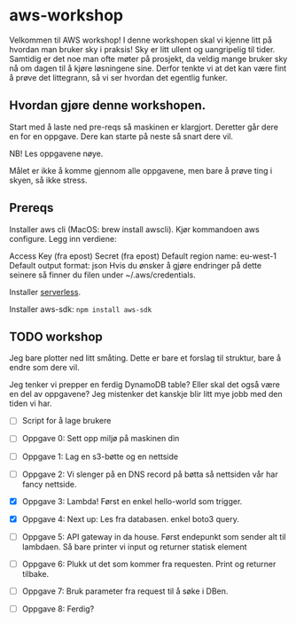 # aws-workshop

Velkommen til AWS workshop!
I denne workshopen skal vi kjenne litt på hvordan man bruker sky i praksis!
Sky er litt ullent og uangripelig til tider. Samtidig er det noe man ofte møter på prosjekt, 
da veldig mange bruker sky nå om dagen til å kjøre løsningene sine. 
Derfor tenkte vi at det kan være fint å prøve det littegrann, så vi ser hvordan det egentlig funker. 

## Hvordan gjøre denne workshopen. 
Start med å laste ned pre-reqs så maskinen er klargjort. 
Deretter går dere en for en oppgave. Dere kan starte på neste så snart dere vil. 

NB! Les oppgavene nøye.

Målet er ikke å komme gjennom alle oppgavene, men bare å prøve ting i skyen, så ikke stress.

## Prereqs
Installer aws cli (MacOS: brew install awscli). Kjør kommandoen aws configure. Legg inn verdiene:

Access Key (fra epost)
Secret (fra epost)
Default region name: eu-west-1
Default output format: json
Hvis du ønsker å gjøre endringer på dette seinere så finner du filen under ~/.aws/credentials.

Installer [serverless](https://www.serverless.com/framework/docs/getting-started/).

Installer aws-sdk: `npm install aws-sdk`


## TODO workshop
Jeg bare plotter ned litt småting. Dette er bare et forslag til struktur, bare å endre som dere vil. 

Jeg tenker vi prepper en ferdig DynamoDB table? Eller skal det også være en del av oppgavene? Jeg mistenker det kanskje blir litt mye jobb med den tiden vi har.

- [ ] Script for å lage brukere
- [ ] Oppgave 0: Sett opp miljø på maskinen din
- [ ] Oppgave 1: Lag en s3-bøtte og en nettside
- [ ] Oppgave 2: Vi slenger på en DNS record på bøtta så nettsiden vår har fancy nettside.
- [x] Oppgave 3: Lambda! Først en enkel hello-world som trigger.
- [x] Oppgave 4: Next up: Les fra databasen. enkel boto3 query.
- [ ] Oppgave 5: API gateway in da house. Først endepunkt som sender alt til lambdaen. Så bare printer vi input og returner statisk element
- [ ] Oppgave 6: Plukk ut det som kommer fra requesten. Print og returner tilbake.
- [ ] Oppgave 7: Bruk parameter fra request til å søke i DBen. 
- [ ] Oppgave 8: Ferdig?

